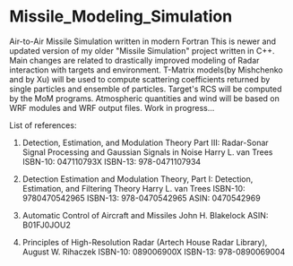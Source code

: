 # Missile_Modeling_Simulation
Air-to-Air Missile Simulation written in modern Fortran
This is newer and updated version of my older "Missile Simulation" project
written in C++.
Main changes are related to drastically improved modeling of Radar interaction
with targets and environment.
T-Matrix models(by Mishchenko and by Xu) will be used to compute scattering coefficients returned by
single particles and ensemble of particles.
Target's RCS will be computed by the MoM programs.
Atmospheric quantities and wind will be based on WRF modules and WRF output files.
Work in progress...

List of references:

1) Detection, Estimation, and Modulation Theory Part III: Radar-Sonar Signal Processing and Gaussian Signals in Noise
   Harry L. van Trees
   ISBN-10: 047110793X
   ISBN-13: 978-0471107934
   
 2) Detection Estimation and Modulation Theory, Part I: Detection, Estimation, and Filtering Theory 
    Harry L. van Trees
    ISBN-10: 9780470542965
    ISBN-13: 978-0470542965
    ASIN: 0470542969
    
3) Automatic Control of Aircraft and Missiles 
   John H. Blakelock
   ASIN: B01FJ0JOU2
   
 
    
  4) Principles of High-Resolution Radar (Artech House Radar Library), August W. Rihaczek ISBN-10: 089006900X
     ISBN-13: 978-0890069004
